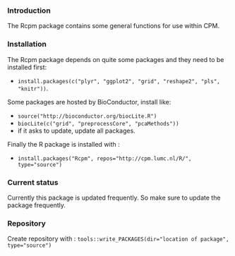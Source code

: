 ### Introduction

The Rcpm package contains some general functions for use within CPM.

### Installation

The Rcpm package depends on quite some packages and they need to be installed first:

* `install.packages(c("plyr", "ggplot2", "grid", "reshape2", "pls", "knitr"))`.

Some packages are hosted by BioConductor, install like:

* `source("http://bioconductor.org/biocLite.R")`
* `biocLite(c("grid", "preprocessCore", "pcaMethods"))`
* if it asks to update, update all packages.

Finally the R package is installed with :

* `install.packages("Rcpm", repos="http://cpm.lumc.nl/R/", type="source")`


### Current status

Currently this package is updated frequently. So make sure to update the package frequently.

### Repository

Create repository with : `tools::write_PACKAGES(dir="location of package", type="source")`